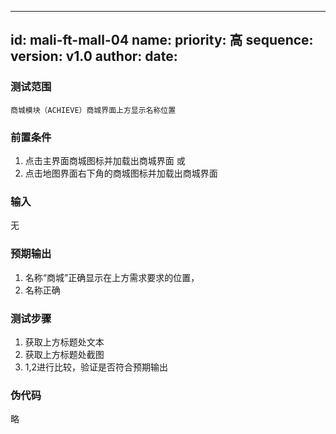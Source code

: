 --------
id: mali-ft-mall-04
name: 
priority: 高
sequence: 
version: v1.0
author: 
date: 
--------
### 测试范围
    商城模块（ACHIEVE）商城界面上方显示名称位置

### 前置条件
   1. 点击主界面商城图标并加载出商城界面
   或
   2. 点击地图界面右下角的商城图标并加载出商城界面
### 输入
  无
### 预期输出
  1. 名称“商城”正确显示在上方需求要求的位置，
  2. 名称正确
### 测试步骤
  1. 获取上方标题处文本
  2. 获取上方标题处截图
  3. 1,2进行比较，验证是否符合预期输出



### 伪代码
 略